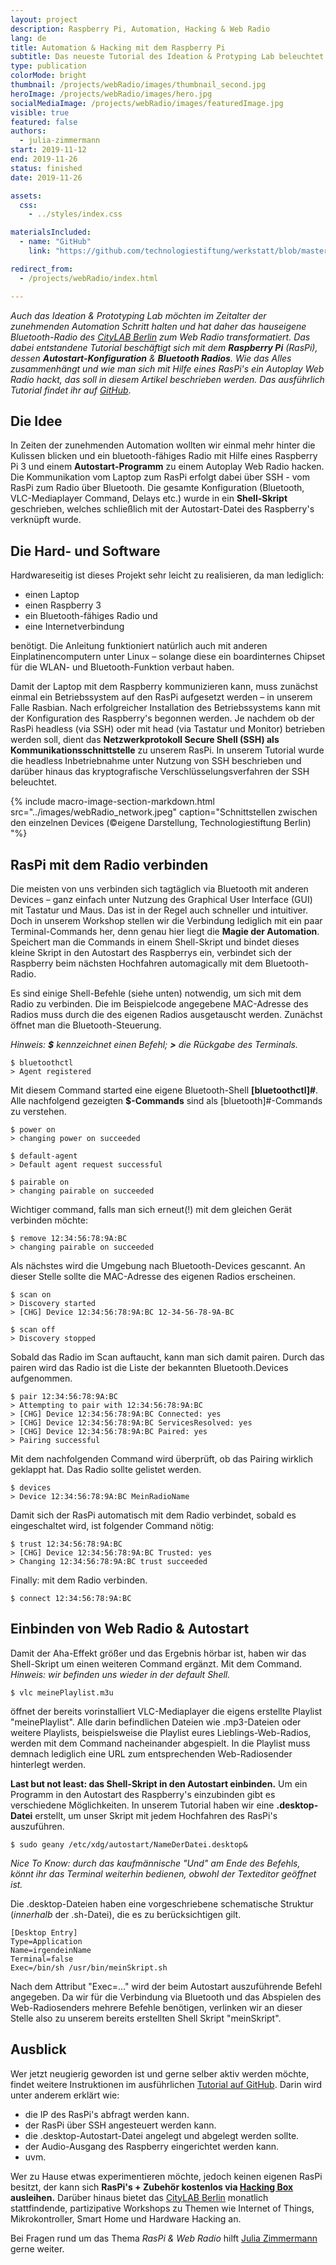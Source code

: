 ```yaml
---
layout: project
description: Raspberry Pi, Automation, Hacking & Web Radio
lang: de
title: Automation & Hacking mit dem Raspberry Pi
subtitle: Das neueste Tutorial des Ideation & Protyping Lab beleuchtet die Tiefen der Automatisierung und erklärt "Wie man sein Bluetooth-Radio zum Autoplay Web Radio hackt."
type: publication
colorMode: bright
thumbnail: /projects/webRadio/images/thumbnail_second.jpg
heroImage: /projects/webRadio/images/hero.jpg
socialMediaImage: /projects/webRadio/images/featuredImage.jpg
visible: true
featured: false
authors:
  - julia-zimmermann
start: 2019-11-12
end: 2019-11-26
status: finished
date: 2019-11-26

assets:
  css:
    - ../styles/index.css

materialsIncluded:
  - name: "GitHub"
    link: "https://github.com/technologiestiftung/werkstatt/blob/master/HowTo_WebRadio.md"

redirect_from:
  - /projects/webRadio/index.html

---
```


*Auch das Ideation & Prototyping Lab möchten im Zeitalter der zunehmenden Automation Schritt halten und hat daher das hauseigene Bluetooth-Radio des [CityLAB Berlin](https://www.citylab-berlin.org/) zum Web Radio transformatiert. Das dabei entstandene Tutorial beschäftigt sich mit dem **Raspberry Pi** (RasPi), dessen **Autostart-Konfiguration** & **Bluetooth Radios**. Wie das Alles zusammenhängt und wie man sich mit Hilfe eines RasPi's ein Autoplay Web Radio hackt, das soll in diesem Artikel beschrieben werden. Das ausführlich Tutorial findet ihr auf [GitHub](https://github.com/technologiestiftung/werkstatt/blob/master/HowTo_WebRadio.md)*.

## Die Idee
In Zeiten der zunehmenden Automation wollten wir einmal mehr hinter die Kulissen blicken und ein bluetooth-fähiges Radio mit Hilfe eines Raspberry Pi 3 und einem **Autostart-Programm** zu einem Autoplay Web Radio hacken. Die Kommunikation vom Laptop zum RasPi erfolgt dabei über SSH - vom RasPi zum Radio über Bluetooth. Die gesamte Konfiguration (Bluetooth, VLC-Mediaplayer Command, Delays etc.) wurde in ein **Shell-Skript** geschrieben, welches schließlich mit der Autostart-Datei des Raspberry's verknüpft wurde. 

## Die Hard- und Software
Hardwareseitig ist dieses Projekt sehr leicht zu realisieren, da man lediglich:
* einen Laptop
* einen Raspberry 3
* ein Bluetooth-fähiges Radio und
* eine Internetverbindung

benötigt. Die Anleitung funktioniert natürlich auch mit anderen Einplatinencomputern unter Linux – solange diese ein boardinternes Chipset für die WLAN- und Bluetooth-Funktion verbaut haben.

Damit der Laptop mit dem Raspberry kommunizieren kann, muss zunächst einmal ein Betriebssystem auf den RasPi aufgesetzt werden – in unserem Falle Rasbian. Nach erfolgreicher Installation des Betriebssystems kann mit der Konfiguration des Raspberry's begonnen werden. Je nachdem ob der RasPi headless (via SSH) oder mit head (via Tastatur und Monitor) betrieben werden soll, dient das **Netzwerkprotokoll Secure Shell (SSH) als Kommunikationsschnittstelle** zu unserem RasPi. In unserem Tutorial wurde die headless Inbetriebnahme unter Nutzung von SSH beschrieben und darüber hinaus das kryptografische Verschlüsselungsverfahren der SSH beleuchtet.

{% include macro-image-section-markdown.html src="../images/webRadio_network.jpeg" caption="Schnittstellen zwischen den einzelnen Devices (©eigene Darstellung, Technologiestiftung Berlin) "%}

## RasPi mit dem Radio verbinden
Die meisten von uns verbinden sich tagtäglich via Bluetooth mit anderen Devices – ganz einfach unter Nutzung des Graphical User Interface (GUI) mit Tastatur und Maus. Das ist in der Regel auch schneller und intuitiver. Doch in unserem Workshop stellen wir die Verbindung lediglich mit ein paar Terminal-Commands her, denn genau hier liegt die **Magie der Automation**. Speichert man die Commands in einem Shell-Skript und bindet dieses kleine Skript in den Autostart des Raspberrys ein, verbindet sich der Raspberry beim nächsten Hochfahren automagically mit dem Bluetooth-Radio. 

Es sind einige Shell-Befehle (siehe unten) notwendig, um sich mit dem Radio zu verbinden. Die im Beispielcode angegebene MAC-Adresse des Radios muss durch die des eigenen Radios ausgetauscht werden. Zunächst öffnet man die Bluetooth-Steuerung.

*Hinweis: **$** kennzeichnet einen Befehl; **>** die Rückgabe des Terminals.*

```shell
$ bluetoothctl
> Agent registered
```
Mit diesem Command started eine eigene Bluetooth-Shell **[bluetoothctl]#**. Alle nachfolgend gezeigten **$-Commands** sind als [bluetooth]#-Commands zu verstehen.
```
$ power on
> changing power on succeeded

$ default-agent
> Default agent request successful

$ pairable on
> changing pairable on succeeded
```
Wichtiger command, falls man sich erneut(!) mit dem gleichen Gerät verbinden möchte:
```
$ remove 12:34:56:78:9A:BC
> changing pairable on succeeded
```
Als nächstes wird die Umgebung nach Bluetooth-Devices gescannt. An dieser Stelle sollte die MAC-Adresse des eigenen Radios erscheinen.
```
$ scan on
> Discovery started
> [CHG] Device 12:34:56:78:9A:BC 12-34-56-78-9A-BC

$ scan off
> Discovery stopped
```
Sobald das Radio im Scan auftaucht, kann man sich damit pairen. Durch das pairen wird das Radio ist die Liste der bekannten Bluetooth.Devices aufgenommen.
```
$ pair 12:34:56:78:9A:BC
> Attempting to pair with 12:34:56:78:9A:BC
> [CHG] Device 12:34:56:78:9A:BC Connected: yes
> [CHG] Device 12:34:56:78:9A:BC ServicesResolved: yes
> [CHG] Device 12:34:56:78:9A:BC Paired: yes
> Pairing successful
```
Mit dem nachfolgenden Command wird überprüft, ob das Pairing wirklich geklappt hat. Das Radio sollte gelistet werden.
```
$ devices
> Device 12:34:56:78:9A:BC MeinRadioName
```
Damit sich der RasPi automatisch mit dem Radio verbindet, sobald es eingeschaltet wird, ist folgender Command nötig:
```
$ trust 12:34:56:78:9A:BC
> [CHG] Device 12:34:56:78:9A:BC Trusted: yes
> Changing 12:34:56:78:9A:BC trust succeeded
```
Finally: mit dem Radio verbinden.
```
$ connect 12:34:56:78:9A:BC
```

## Einbinden von Web Radio & Autostart

Damit der Aha-Effekt größer und das Ergebnis hörbar ist, haben wir das Shell-Skript um einen weiteren Command ergänzt. Mit dem Command.
*Hinweis: wir befinden uns wieder in der default Shell.*
```shell
$ vlc meinePlaylist.m3u
```
öffnet der bereits vorinstalliert VLC-Mediaplayer die eigens erstellte Playlist "meinePlaylist". Alle darin befindlichen Dateien wie .mp3-Dateien oder weitere Playlists, beispielsweise die Playlist eures Lieblings-Web-Radios, werden mit dem Command nacheinander abgespielt. In die Playlist muss demnach lediglich eine URL zum entsprechenden Web-Radiosender hinterlegt werden.

**Last but not least: das Shell-Skript in den Autostart einbinden.** Um ein Programm in den Autostart des Raspberry's einzubinden gibt es verschiedene Möglichkeiten. In unserem Tutorial haben wir eine **.desktop-Datei** erstellt, um unser Skript mit jedem Hochfahren des RasPi's auszuführen. 
```shell
$ sudo geany /etc/xdg/autostart/NameDerDatei.desktop&
```
*Nice To Know: durch das kaufmännische "Und" am Ende des Befehls, könnt ihr das Terminal weiterhin bedienen, obwohl der Texteditor geöffnet ist.*

Die .desktop-Dateien haben eine vorgeschriebene schematische Struktur (*innerhalb* der .sh-Datei), die es zu berücksichtigen gilt.
```plain
[Desktop Entry]
Type=Application
Name=irgendeinName
Terminal=false
Exec=/bin/sh /usr/bin/meinSkript.sh
```
Nach dem Attribut "Exec=..." wird der beim Autostart auszuführende Befehl angegeben. Da wir für die Verbindung via Bluetooth und das Abspielen des Web-Radiosenders mehrere Befehle benötigen, verlinken wir an dieser Stelle also zu unserem bereits erstellten Shell Skript "meinSkript".

## Ausblick

Wer jetzt neugierig geworden ist und gerne selber aktiv werden möchte, findet weitere Instruktionen im ausführlichen [Tutorial auf GitHub](https://github.com/technologiestiftung/werkstatt/blob/master/HowTo_WebRadio.md). Darin wird unter anderem erklärt wie:
* die IP des RasPi's abfragt werden kann.
* der RasPi über SSH angesteuert werden kann.
* die .desktop-Autostart-Datei angelegt und abgelegt werden sollte.
* der Audio-Ausgang des Raspberry eingerichtet werden kann.
* uvm.


Wer zu Hause etwas experimentieren möchte, jedoch keinen eigenen RasPi besitzt, der kann sich **RasPi's + Zubehör kostenlos via [Hacking Box](https://www.technologiestiftung-berlin.de/hackingbox/) ausleihen.** Darüber hinaus bietet das [CityLAB Berlin](https://www.citylab-berlin.org/) monatlich stattfindende, partizipative Workshops zu Themen wie Internet of Things, Mikrokontroller, Smart Home und Hardware Hacking an. 

Bei Fragen rund um das Thema *RasPi & Web Radio* hilft [Julia Zimmermann](mailto:Zimmermann@technologiestiftung-berlin.de) gerne weiter.